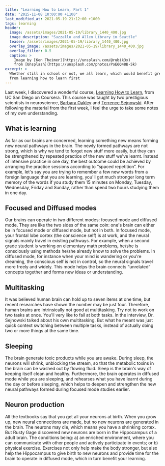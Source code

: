 ```yaml
---
title: "Learning How to Learn, Part 1"
date: "2015-11-08 10:00:00 +1100"
last_modified_at: 2021-05-19 21:12:00 +1000
tags: learning
header:
  image: /assets/images/2021-05-19/library_1440_400.jpg
  image_description: "Suzzallo and Allen Library in Seattle"
  teaser: /assets/images/2021-05-19/library_1440_400.jpg
  overlay_image: /assets/images/2021-05-19/library_1440_400.jpg
  overlay_filter: 0.5
  caption: >
    Image by [Ken Theimer](https://unsplash.com/@rubik3x)
    from [Unsplash](https://unsplash.com/photos/PoE6Q48B-5k)
excerpt: >
  Whether still in school or not, we all learn, which would benefit greatly
  from learning how to learn first
---
```


Last week, I discovered a wonderful course, [Learning How to Learn], from UC San
Diego on Coursera. This course was taught by two prestigious scientists in
neuroscience, [Barbara Oakley] and [Terrence Sejnowski]. After following the
material from the first week, I feel the urge to take some notes of my own
understanding.

## What is learning

As far as our brains are concerned, learning something new means forming new
neural pathways in the brain. The newly formed pathways are not strong, which is
why we tend to forget new stuff more easily, but they can be strengthened by
repeated practice of the new stuff we've learnt. Instead of intensive practice
in one day, the best outcome could be achieved by arranging the practice
sessions according to “spaced repetition”. For example, let's say you are trying
to remember a few new words from a foreign language that you are learning,
you'll get much stronger long term memory of the words if you study them 15
minutes on Monday, Tuesday, Wednesday, Friday and Sunday, rather than spend two
hours studying them in one day.

## Focused and Diffused modes

Our brains can operate in two different modes: focused mode and diffused mode.
They are like the two sides of the same coin: one's brain can either be in
focused mode or diffused mode, but not in both. In focused mode, your frontal
lobe cortex (the conscience self) is at work, and the neural signals mainly
travel in existing pathways. For example, when a second grade student is working
on elementary math problems, he/she is consciously using methods he/she already
know to solve the problems. In diffused mode, for instance when your mind is
wandering or you're dreaming, the conscious self is not in control, so the
neural signals travel more freely and widely. This mode helps the brain connects
“unrelated” concepts together and forms new ideas or understanding.

## Multitasking

It was believed human brain can hold up to seven items at one time, but recent
researches have shown the number may be just four. Therefore, human brains are
intrinsically not good at multitasking. Try not to work on two tasks at once.
You'll very like to fail at both tasks. In the interview, Dr. Sejnowski talked
about his own multitasking. But what he meant was just quick context switching
between multiple tasks, instead of actually doing two or more things at the same
time.

## Sleeping

The brain generate toxic products while you are awake. During sleep, the neurons
will shrink, unblocking the stream, so that the metabolic toxins in the brain
can be washed out by flowing fluid. Sleep is the brain's way of keeping itself
clean and healthy. Furthermore, the brain operates in diffused mode while you
are sleeping, and rehearses what you have learnt during the day or before
sleeping, which helps to deepen and strengthen the new neural pathways formed
during focused mode studies earlier.

## Neuron production

All the textbooks say that you get all your neurons at birth. When you grow up,
new neural connections are made, but no new neurons are generated in the brain.
The neurons may die, which means you have a shrinking cortex. But Rusty Gage
discovered new neurons are born in the Hippocampus of a adult brain. The
conditions being: a) an enriched environment, where you can communicate with
other people and actively participate in events; or b) physical exercise.
Exercises not only help make the body stronger, but also help the Hippocampus to
give birth to new neurons and provide time for the brain to operate in diffused
mode, which in turn benefit your learning.

[Barbara Oakley]: https://twitter.com/barbaraoakley
[Learning How to Learn]: https://www.coursera.org/learn/learning-how-to-learn
[Terrence Sejnowski]: https://twitter.com/sejnowski
